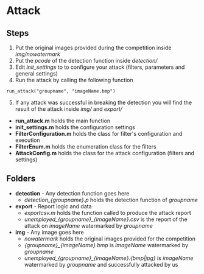 
# Attack
## Steps

1. Put the original images provided during the competition inside *img/nowatermark*
2. Put the *pcode* of the detection function inside *detection/*
3. Edit *init_settings* to to configure your attack (filters, parameters and general settings)
4. Run the attack by calling the following function
```
run_attack("groupname", "imageName.bmp")
```
5. If any attack was successful in breaking the detection you will find the result of the attack inside *img/* and *export/*
* **run_attack.m** holds the main function
* **init_settings.m** holds the configuration settings
* **FilterConfiguration.m** holds the class for filter's configuration and execution
* **FilterEnum.m** holds the enumeration class for the filters
* **AttackConfig.m** holds the class for the attack configuration (filters and settings)

## Folders

* **detection** - Any detection function goes here
  * *detection_{groupname}.p* holds the detection function of *groupname*
* **export** - Report logic and data
  * *exportcsv.m* holds the function called to produce the attack report
  * *unemployed_{groupname}_{imageName}.csv* is the report of the attack on *imageName* watermarked by *groupname*
* **img** - Any image goes here
  * *nowatermark* holds the original images provided for the competition
  * *{groupname}_{imageName}.bmp* is *imageName* watermarked by *groupname*
  * *unemployed_{groupname}_{imageName}.{bmp|jpg}* is *imageName* watermarked by *groupname* and successfully attacked by us
